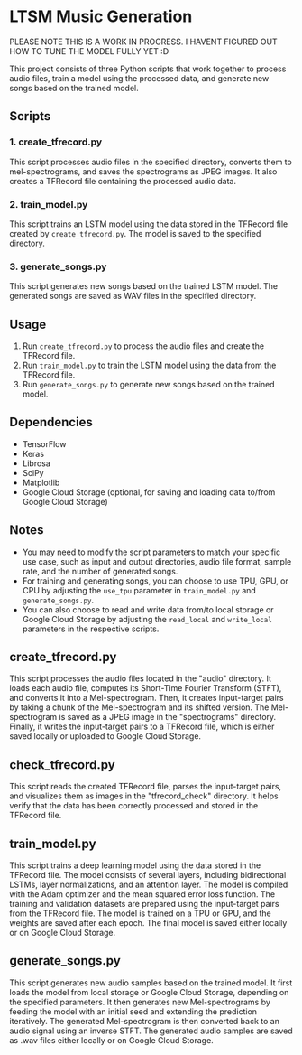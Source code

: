 # LTSM Music Generation

PLEASE NOTE THIS IS A WORK IN PROGRESS. I HAVENT FIGURED OUT HOW TO TUNE THE MODEL FULLY YET :D

This project consists of three Python scripts that work together to process audio files, train a model using the processed data, and generate new songs based on the trained model.

## Scripts

### 1. create_tfrecord.py

This script processes audio files in the specified directory, converts them to mel-spectrograms, and saves the spectrograms as JPEG images. It also creates a TFRecord file containing the processed audio data.

### 2. train_model.py

This script trains an LSTM model using the data stored in the TFRecord file created by `create_tfrecord.py`. The model is saved to the specified directory.

### 3. generate_songs.py

This script generates new songs based on the trained LSTM model. The generated songs are saved as WAV files in the specified directory.

## Usage

1. Run `create_tfrecord.py` to process the audio files and create the TFRecord file.
2. Run `train_model.py` to train the LSTM model using the data from the TFRecord file.
3. Run `generate_songs.py` to generate new songs based on the trained model.

## Dependencies

- TensorFlow
- Keras
- Librosa
- SciPy
- Matplotlib
- Google Cloud Storage (optional, for saving and loading data to/from Google Cloud Storage)

## Notes

- You may need to modify the script parameters to match your specific use case, such as input and output directories, audio file format, sample rate, and the number of generated songs.
- For training and generating songs, you can choose to use TPU, GPU, or CPU by adjusting the `use_tpu` parameter in `train_model.py` and `generate_songs.py`.
- You can also choose to read and write data from/to local storage or Google Cloud Storage by adjusting the `read_local` and `write_local` parameters in the respective scripts.


## create_tfrecord.py
This script processes the audio files located in the "audio" directory. It loads each audio file, computes its Short-Time Fourier Transform (STFT), and converts it into a Mel-spectrogram. Then, it creates input-target pairs by taking a chunk of the Mel-spectrogram and its shifted version. The Mel-spectrogram is saved as a JPEG image in the "spectrograms" directory. Finally, it writes the input-target pairs to a TFRecord file, which is either saved locally or uploaded to Google Cloud Storage.

## check_tfrecord.py
This script reads the created TFRecord file, parses the input-target pairs, and visualizes them as images in the "tfrecord_check" directory. It helps verify that the data has been correctly processed and stored in the TFRecord file.

## train_model.py
This script trains a deep learning model using the data stored in the TFRecord file. The model consists of several layers, including bidirectional LSTMs, layer normalizations, and an attention layer. The model is compiled with the Adam optimizer and the mean squared error loss function. The training and validation datasets are prepared using the input-target pairs from the TFRecord file. The model is trained on a TPU or GPU, and the weights are saved after each epoch. The final model is saved either locally or on Google Cloud Storage.

## generate_songs.py
This script generates new audio samples based on the trained model. It first loads the model from local storage or Google Cloud Storage, depending on the specified parameters. It then generates new Mel-spectrograms by feeding the model with an initial seed and extending the prediction iteratively. The generated Mel-spectrogram is then converted back to an audio signal using an inverse STFT. The generated audio samples are saved as .wav files either locally or on Google Cloud Storage.


